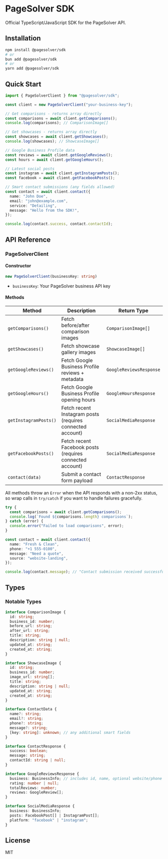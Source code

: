 # PageSolver SDK

Official TypeScript/JavaScript SDK for the PageSolver API.

## Installation

```bash
npm install @pagesolver/sdk
# or
bun add @pagesolver/sdk
# or
yarn add @pagesolver/sdk
```

## Quick Start

```typescript
import { PageSolverClient } from "@pagesolver/sdk";

const client = new PageSolverClient("your-business-key");

// Get comparisons - returns array directly
const comparisons = await client.getComparisons();
console.log(comparisons); // ComparisonImage[]

// Get showcases - returns array directly
const showcases = await client.getShowcases();
console.log(showcases); // ShowcaseImage[]

// Google Business Profile data
const reviews = await client.getGoogleReviews();
const hours = await client.getGoogleHours();

// Latest social posts
const instagram = await client.getInstagramPosts();
const facebook = await client.getFacebookPosts();

// Smart contact submissions (any fields allowed)
const contact = await client.contact({
  name: "John Doe",
  email: "john@example.com",
  service: "Detailing",
  message: "Hello from the SDK!",
});

console.log(contact.success, contact.contactId);
```

## API Reference

### PageSolverClient

#### Constructor

```typescript
new PageSolverClient(businessKey: string)
```

- `businessKey`: Your PageSolver business API key

#### Methods

| Method | Description | Return Type |
| --- | --- | --- |
| `getComparisons()` | Fetch before/after comparison images | `ComparisonImage[]` |
| `getShowcases()` | Fetch showcase gallery images | `ShowcaseImage[]` |
| `getGoogleReviews()` | Fetch Google Business Profile reviews + metadata | `GoogleReviewsResponse` |
| `getGoogleHours()` | Fetch Google Business Profile opening hours | `GoogleHoursResponse` |
| `getInstagramPosts()` | Fetch recent Instagram posts (requires connected account) | `SocialMediaResponse` |
| `getFacebookPosts()` | Fetch recent Facebook posts (requires connected account) | `SocialMediaResponse` |
| `contact(data)` | Submit a contact form payload | `ContactResponse`

All methods throw an `Error` when the API responds with a non-2xx status, so wrap calls in `try/catch` if you want to handle failures gracefully.

```typescript
try {
  const comparisons = await client.getComparisons();
  console.log(`Found ${comparisons.length} comparisons`);
} catch (error) {
  console.error("Failed to load comparisons", error);
}

const contact = await client.contact({
  name: "Fresh & Clean",
  phone: "+1 555-0100",
  message: "Need a quote",
  source: "website-landing",
});

console.log(contact.message); // "Contact submission received successfully"
```

## Types

### Notable Types

```typescript
interface ComparisonImage {
  id: string;
  business_id: number;
  before_url: string;
  after_url: string;
  title: string;
  description: string | null;
  updated_at: string;
  created_at: string;
}

interface ShowcaseImage {
  id: string;
  business_id: number;
  image_url: string[];
  title: string;
  description: string | null;
  updated_at: string;
  created_at: string;
}

interface ContactData {
  name?: string;
  email?: string;
  phone?: string;
  message?: string;
  [key: string]: unknown; // any additional smart fields
}

interface ContactResponse {
  success: boolean;
  message: string;
  contactId: string | null;
}

interface GoogleReviewsResponse {
  business: BusinessInfo; // includes id, name, optional website/phone
  rating: number | null;
  totalReviews: number;
  reviews: GoogleReview[];
}

interface SocialMediaResponse {
  business: BusinessInfo;
  posts: FacebookPost[] | InstagramPost[];
  platform: "facebook" | "instagram";
}
```

## License

MIT
